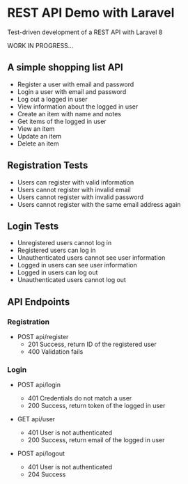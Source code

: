 # REST API Demo with Laravel
Test-driven development of a REST API with Laravel 8

WORK IN PROGRESS...

## A simple shopping list API
- Register a user with email and password
- Login a user with email and password
- Log out a logged in user
- View information about the logged in user
- Create an item with name and notes
- Get items of the logged in user
- View an item
- Update an item
- Delete an item

## Registration Tests
- Users can register with valid information
- Users cannot register with invalid email
- Users cannot register with invalid password
- Users cannot register with the same email address again

## Login Tests
- Unregistered users cannot log in
- Registered users can log in
- Unauthenticated users cannot see user information
- Logged in users can see user information
- Logged in users can log out
- Unauthenticated users cannot log out

## API Endpoints
### Registration
- POST api/register
    - 201 Success, return ID of the registered user
    - 400 Validation fails

### Login
- POST api/login
    - 401 Credentials do not match a user
    - 200 Success, return token of the logged in user

- GET api/user
    - 401 User is not authenticated
    - 200 Success, return email of the logged in user

- POST api/logout
    - 401 User is not authenticated
    - 204 Success